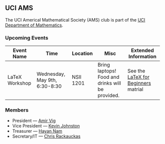 ## UCI AMS

The UCI Americal Mathematical Society (AMS) club is part of the [UCI Department of Mathematics](https://www.math.uci.edu/). 

### Upcoming Events


| Event Name     | Time                          | Location  | Misc                                            | Extended Information                                                                                   |
|----------------|-------------------------------|-----------|-------------------------------------------------|--------------------------------------------------------------------------------------------------------|
| LaTeX Workshop | Wednesday, May 9th, 6:30-8:30 | NSII 1201 | Bring laptops! Food and drinks will be provided. | See the [LaTeX for Beginners](http://www.docs.is.ed.ac.uk/skills/documents/3722/3722-2014.pdf) matrial |                                                                                            |

### Members

- President — [Amir Vig](http://sites.uci.edu/amirvig/)
- Vice President — [Kevin Johnston](https://www.math.uci.edu/people/kevin-johnston)
- Treasurer — [Hayan Nam](https://www.math.uci.edu/people/hayan-nam)
- Secretary/IT — [Chris Rackauckas](http://chrisrackauckas.com/)
